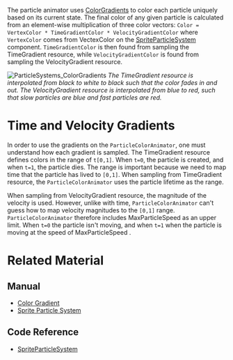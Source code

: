 The particle animator uses [ColorGradients](https://github.com/ZilchEngine/ZilchDocs/blob/master/zero_editor_documentation/zeromanual/architecture/resources/colorgradient.markdown) to color each particle uniquely based on its current state.  The final color of any given particle is calculated from an element-wise multiplication of three color vectors:
```Color = VertexColor * TimeGradientColor * VelocityGradientColor```
where `VertexColor` comes from VectexColor  on the [SpriteParticleSystem](https://github.com/ZilchEngine/ZilchDocs/blob/master/zero_editor_documentation/code_reference/class_reference/spriteparticlesystem.markdown) component.  `TimeGradientColor` is then found from sampling the TimeGradient resource, while `VelocityGradientColor` is found from sampling the VelocityGradient resource.



![ParticleSystems_ColorGradients](https://media.githubusercontent.com/media/zeroengineteam/ZeroFiles/master/doc_files/46668.gif) *The TimeGradient resource is interpolated from black to white to black such that the color fades in and out.  The VelocityGradient resource is interpolated from blue to red, such that slow particles are blue and fast particles are red.*


 # Time and Velocity Gradients
In order to use the gradients on the `ParticleColorAnimator`, one must understand how each gradient is sampled. The TimeGradient resource defines colors in the range of `t[0,1]`.  When `t=0`, the particle is created, and when `t=1`, the particle dies.  The range is important because we need to map time that the particle has lived to `[0,1]`.  When sampling from TimeGradient resource, the `ParticleColorAnimator` uses the particle lifetime as the range.

When sampling from VelocityGradient resource, the magnitude of the velocity is used.  However, unlike with time, `ParticleColorAnimator` can't guess how to map velocity magnitudes to the `[0,1]` range.  `ParticleColorAnimator` therefore includes MaxParticleSpeed  as an upper limit.  When `t=0` the particle isn't moving, and when `t=1` when the particle is moving at the speed of MaxParticleSpeed .

 # Related Material
 ## Manual
- [Color Gradient](https://github.com/ZilchEngine/ZilchDocs/blob/master/zero_editor_documentation/zeromanual/architecture/resources/colorgradient.markdown)
- [Sprite Particle System](https://github.com/ZilchEngine/ZilchDocs/blob/master/zero_editor_documentation/tutorials/graphics/particles/sprite_particle_system.markdown)

 ## Code Reference
- [SpriteParticleSystem](https://github.com/ZilchEngine/ZilchDocs/blob/master/zero_editor_documentation/code_reference/class_reference/spriteparticlesystem.markdown) 

 